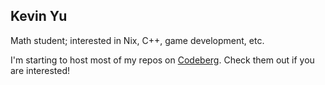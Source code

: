 ## Kevin Yu 

Math student; interested in Nix, C++, game development, etc.

I'm starting to host most of my repos on [Codeberg](https://codeberg.org/ykevin_u). Check them out if you are interested!

